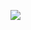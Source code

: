 ![](https://banners.beyondco.de/Insider%20SDK.png?theme=light&packageManager=composer+require&packageName=karaca-tech%2Fuseinsider-sdk-php&pattern=architect&style=style_1&description=PHP+SDK+for+Insider+integration.&md=1&showWatermark=0&fontSize=100px&images=https%3A%2F%2Fwww.php.net%2Fimages%2Flogos%2Fphp-logo.svg)